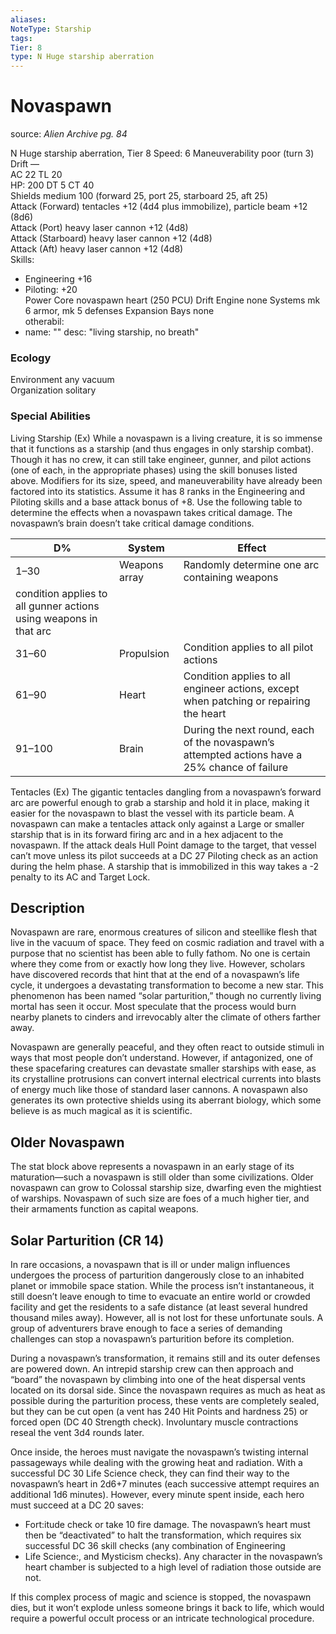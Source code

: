 ```yaml
---
aliases: 
NoteType: Starship
tags: 
Tier: 8
type: N Huge starship aberration
---
```


# Novaspawn

source:  _Alien Archive pg. 84_

N Huge starship aberration, Tier 8 
Speed: 6
Maneuverability poor (turn 3)
Drift —  
AC 22
TL 20  
HP: 200
DT 5
CT 40  
Shields medium 100 (forward 25, port 25, starboard 25, aft 25)  
Attack (Forward) tentacles +12 (4d4 plus immobilize), particle beam +12 (8d6)  
Attack (Port) heavy laser cannon +12 (4d8)  
Attack (Starboard) heavy laser cannon +12 (4d8)  
Attack (Aft) heavy laser cannon +12 (4d8)  
Skills:
  - Engineering +16
  - Piloting: +20  
Power Core novaspawn heart (250 PCU)
Drift Engine none
Systems mk 6 armor, mk 5 defenses
Expansion Bays none  
otherabil:
  - name: ""
    desc: "living starship, no breath"

### Ecology

Environment any vacuum  
Organization solitary

### Special Abilities

Living Starship (Ex) While a novaspawn is a living creature, it is so immense that it functions as a starship (and thus engages in only starship combat). Though it has no crew, it can still take engineer, gunner, and pilot actions (one of each, in the appropriate phases) using the skill bonuses listed above. Modifiers for its size, speed, and maneuverability have already been factored into its statistics. Assume it has 8 ranks in the Engineering and Piloting skills and a base attack bonus of +8. Use the following table to determine the effects when a novaspawn takes critical damage. The novaspawn’s brain doesn’t take critical damage conditions.

| D%     | System        | Effect                                                                                                           |
|--------|---------------|------------------------------------------------------------------------------------------------------------------|
| 1–30   | Weapons array | Randomly determine one arc containing weapons
condition applies to all gunner actions using weapons in that arc |
| 31–60  | Propulsion    | Condition applies to all pilot actions                                                                           |
| 61–90  | Heart         | Condition applies to all engineer actions, except when patching or repairing the heart                           |
| 91–100 | Brain         | During the next round, each of the novaspawn’s attempted actions have a 25% chance of failure                    |

Tentacles (Ex) The gigantic tentacles dangling from a novaspawn’s forward arc are powerful enough to grab a starship and hold it in place, making it easier for the novaspawn to blast the vessel with its particle beam. A novaspawn can make a tentacles attack only against a Large or smaller starship that is in its forward firing arc and in a hex adjacent to the novaspawn. If the attack deals Hull Point damage to the target, that vessel can’t move unless its pilot succeeds at a DC 27 Piloting check as an action during the helm phase. A starship that is immobilized in this way takes a -2 penalty to its AC and Target Lock.

## Description

Novaspawn are rare, enormous creatures of silicon and steellike flesh that live in the vacuum of space. They feed on cosmic radiation and travel with a purpose that no scientist has been able to fully fathom. No one is certain where they come from or exactly how long they live. However, scholars have discovered records that hint that at the end of a novaspawn’s life cycle, it undergoes a devastating transformation to become a new star. This phenomenon has been named “solar parturition,” though no currently living mortal has seen it occur. Most speculate that the process would burn nearby planets to cinders and irrevocably alter the climate of others farther away.

Novaspawn are generally peaceful, and they often react to outside stimuli in ways that most people don’t understand. However, if antagonized, one of these spacefaring creatures can devastate smaller starships with ease, as its crystalline protrusions can convert internal electrical currents into blasts of energy much like those of standard laser cannons. A novaspawn also generates its own protective shields using its aberrant biology, which some believe is as much magical as it is scientific.

## Older Novaspawn

The stat block above represents a novaspawn in an early stage of its maturation—such a novaspawn is still older than some civilizations. Older novaspawn can grow to Colossal starship size, dwarfing even the mightiest of warships. Novaspawn of such size are foes of a much higher tier, and their armaments function as capital weapons.

## Solar Parturition (CR 14)

In rare occasions, a novaspawn that is ill or under malign influences undergoes the process of parturition dangerously close to an inhabited planet or immobile space station. While the process isn’t instantaneous, it still doesn’t leave enough to time to evacuate an entire world or crowded facility and get the residents to a safe distance (at least several hundred thousand miles away). However, all is not lost for these unfortunate souls. A group of adventurers brave enough to face a series of demanding challenges can stop a novaspawn’s parturition before its completion.

During a novaspawn’s transformation, it remains still and its outer defenses are powered down. An intrepid starship crew can then approach and “board” the novaspawn by climbing into one of the heat dispersal vents located on its dorsal side. Since the novaspawn requires as much as heat as possible during the parturition process, these vents are completely sealed, but they can be cut open (a vent has 240 Hit Points and hardness 25) or forced open (DC 40 Strength check). Involuntary muscle contractions reseal the vent 3d4 rounds later.

Once inside, the heroes must navigate the novaspawn’s twisting internal passageways while dealing with the growing heat and radiation. With a successful DC 30 Life Science check, they can find their way to the novaspawn’s heart in 2d6+7 minutes (each successive attempt requires an additional 1d6 minutes). However, every minute spent inside, each hero must succeed at a DC 20 saves:
  - Fort:itude check or take 10 fire damage. The novaspawn’s heart must then be “deactivated” to halt the transformation, which requires six successful DC 36 skill checks (any combination of Engineering
  - Life Science:, and Mysticism checks). Any character in the novaspawn’s heart chamber is subjected to a high level of radiation
those outside are not.

If this complex process of magic and science is stopped, the novaspawn dies, but it won’t explode unless someone brings it back to life, which would require a powerful occult process or an intricate technological procedure.
